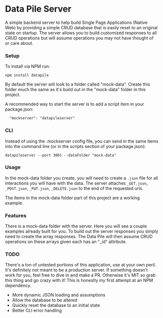 Data Pile Server
================

A simple backend server to help build Single Page Applications (Native Web) by providing a simple CRUD database that is easily reset to an original state on startup.  The server allows you to build customized responses to all CRUD operations but will assume operations you may not have thought of or care about.

### Setup
To install via NPM run:

````
npm install datapile
````

By default the server will look to a folder called "mock-data".  Create this folder much the same as it's build out in the "mock-data" folder in this project.

A recommended way to start the server is to add a script item in your package.json:

````
  "mockserver": "datapileserver"
````

### CLI
Instead of using the .mockserver config file, you can send in the same items into the command line (or in the scripts section of your package.json):

````
datapileserver --port 3001 --dataFolder "mock-data"
````

### Usage

In the mock-data folder you create, you will need to create a `.json` file for all interactions you will have with the data.  The server attaches `_GET.json`, `_POST.json`, `_PUT.json`, `_DELETE.json` to the end of the requested urls.

The items in the mock-data folder part of this project are a working example.

### Features

There is a mock-data folder with the server.  Here you will see a couple examples already built for you.  To build out the server responses you simply need to create the array responses.  The Data Pile will then assume CRUD operations on these arrays given each has an "_id" attribute.

### TODO

There's a ton of untested portions of this application, use at your own peril.  It's definitely not meant to be a production server.  If something doesn't work for you, feel free to dive in and make a PR.  Otherwise it's MIT so grab this thing and go crazy with it!  This is honestly my first attempt at an NPM dependency.

* More dynamic JSON loading and assumptions
* Allow the database to be altered
* Quickly reset the database to an initial state
* Better CLI error handling